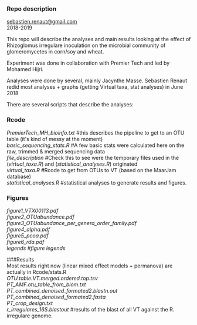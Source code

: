 
### Repo description  
sebastien.renaut@gmail.com  
2018-2019  

This repo will describe the analyses and main results looking at the effect of Rhizoglomus irregulare inoculation on the microbial community of glomeromycetes in corn/soy and wheat.   

Experiment was done in collaboration with Premier Tech and led by Mohamed Hijri.   

Analyses were done by several, mainly Jacynthe Masse. Sebastien Renaut redid most analyses + graphs (getting Virtual taxa, stat analyses) in June 2018  

There are several scripts that describe the analyses:  

### Rcode
*PremierTech_MH_bioinfo.txt* #this describes the pipeline to get to an OTU table (it's kind of messy at the moment)  
*basic_sequencing_stats.R* #A few basic stats were calculated here on the raw, trimmed & merged sequencing data  
*file_description* #Check this to see were the temporary files used in the (*virtual_taxa.R*) and (*statistical_analyses.R*) originated  
*virtual_taxa.R* #Rcode to get from OTUs to VT (based on the MaarJam database)  
*statistical_analyses.R* #statistical analyses to generate results and figures.  

### Figures  
*figure1_VTX00113.pdf*  
*figure2_OTUabundance.pdf*  
*figure3_OTUabundance_per_genera_order_family.pdf*  
*figure4_alpha.pdf*  
*figure5_pcoa.pdf*  
*figure6_rda.pdf*  
*legends #figure legends*  

###Results  
Most results right now (linear mixed effect models + permanova) are actually in Rcode/stats.R  
*OTU.table.VT.merged.ordered.top.tsv*  
*PT_AMF.otu_table_from_biom.txt*  
*PT_combined_denoised_formated2.blastn.out*  
*PT_combined_denoised_formated2.fasta*  
*PT_crop_design.txt*  
*r_irregulares_16S.blastout* #results of the blast of all VT against the R. irregulare genome.  

